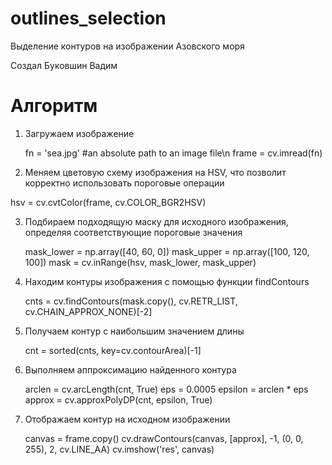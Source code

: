 # outlines_selection

Выделение контуров на изображении Азовского моря

Создал Буковшин Вадим

# Алгоритм

1. Загружаем изображение

   fn = 'sea.jpg' #an absolute path to an image file\n
   frame = cv.imread(fn)

 2. Меняем цветовую схему изображения на HSV, что позволит корректно использовать пороговые операции
 
   hsv = cv.cvtColor(frame, cv.COLOR_BGR2HSV)

3. Подбираем подходящую маску для исходного изображения, определяя соответствующие пороговые значения

   mask_lower = np.array([40, 60, 0])
   mask_upper = np.array([100, 120, 100])
   mask = cv.inRange(hsv, mask_lower, mask_upper)
  
4. Находим контуры изображения с помощью функции findContours

   cnts = cv.findContours(mask.copy(), cv.RETR_LIST, cv.CHAIN_APPROX_NONE)[-2]

5. Получаем контур с наибольшим значением длины

   cnt = sorted(cnts, key=cv.contourArea)[-1]

6. Выполняем аппроксимацию найденного контура

   arclen = cv.arcLength(cnt, True)
   eps = 0.0005
   epsilon = arclen * eps
   approx = cv.approxPolyDP(cnt, epsilon, True)

7. Отображаем контур на исходном изображении

   canvas = frame.copy()
   cv.drawContours(canvas, [approx], -1, (0, 0, 255), 2, cv.LINE_AA)
   cv.imshow('res', canvas)
